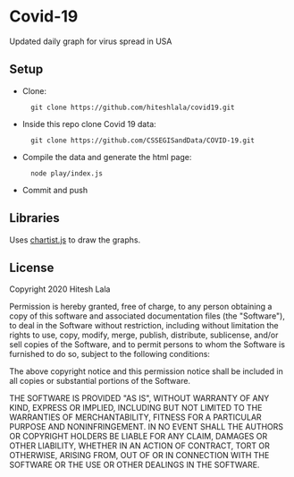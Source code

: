 # Covid-19 

Updated daily graph for virus spread in USA

## Setup

* Clone:
  ```
    git clone https://github.com/hiteshlala/covid19.git
  ```
  

* Inside this repo clone Covid 19 data:

  ```
    git clone https://github.com/CSSEGISandData/COVID-19.git
  ```
  
* Compile the data and generate the html page:
  ```
    node play/index.js
  ```

  
* Commit and push



## Libraries

Uses [chartist.js](https://gionkunz.github.io/chartist-js/) to draw the graphs.



## License

Copyright 2020 Hitesh Lala

Permission is hereby granted, free of charge, to any person obtaining a copy of this software and associated documentation files (the "Software"), to deal in the Software without restriction, including without limitation the rights to use, copy, modify, merge, publish, distribute, sublicense, and/or sell copies of the Software, and to permit persons to whom the Software is furnished to do so, subject to the following conditions:

The above copyright notice and this permission notice shall be included in all copies or substantial portions of the Software.

THE SOFTWARE IS PROVIDED "AS IS", WITHOUT WARRANTY OF ANY KIND, EXPRESS OR IMPLIED, INCLUDING BUT NOT LIMITED TO THE WARRANTIES OF MERCHANTABILITY, FITNESS FOR A PARTICULAR PURPOSE AND NONINFRINGEMENT. IN NO EVENT SHALL THE AUTHORS OR COPYRIGHT HOLDERS BE LIABLE FOR ANY CLAIM, DAMAGES OR OTHER LIABILITY, WHETHER IN AN ACTION OF CONTRACT, TORT OR OTHERWISE, ARISING FROM, OUT OF OR IN CONNECTION WITH THE SOFTWARE OR THE USE OR OTHER DEALINGS IN THE SOFTWARE.


